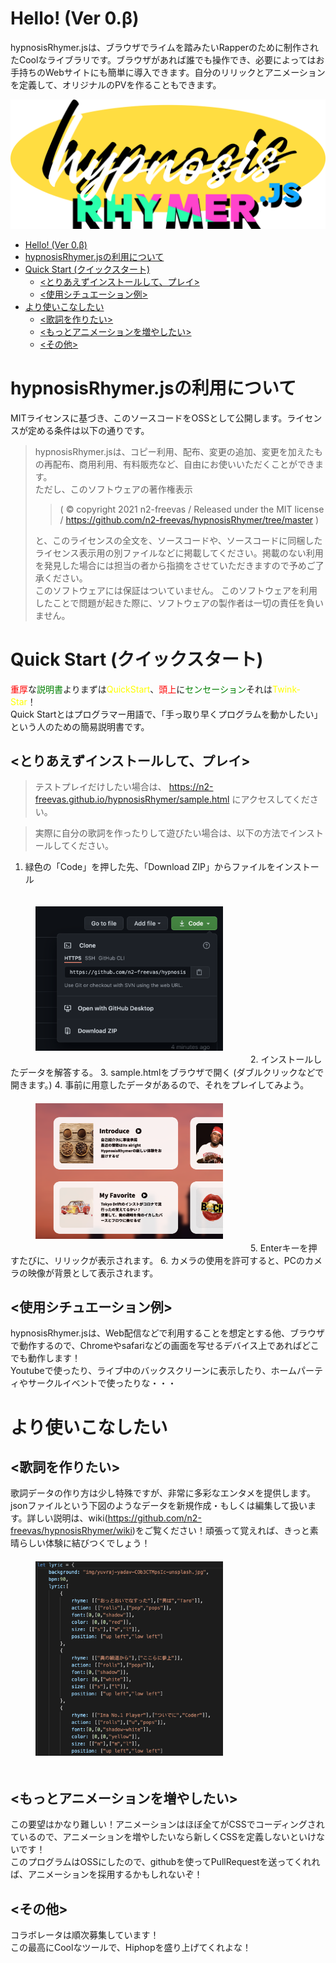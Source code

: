 # Hello! (Ver 0.β)
hypnosisRhymer.jsは、ブラウザでライムを踏みたいRapperのために制作されたCoolなライブラリです。ブラウザがあれば誰でも操作でき、必要によってはお手持ちのWebサイトにも簡単に導入できます。自分のリリックとアニメーションを定義して、オリジナルのPVを作ることもできます。<br>

<!-- @import "[TOC]" {cmd="toc" depthFrom=1 depthTo=6 orderedList=false} -->

![HypnosisRhymer.js-Logo](img/hypnosis_rhymer-logo.svg)

- [Hello! (Ver 0.β)](#hello-ver-0β)
- [hypnosisRhymer.jsの利用について](#hypnosisrhymerjsの利用について)
- [Quick Start (クイックスタート)](#quick-start-クイックスタート)
  - [<とりあえずインストールして、プレイ>](#とりあえずインストールしてプレイ)
  - [<使用シチュエーション例>](#使用シチュエーション例)
- [より使いこなしたい](#より使いこなしたい)
  - [<歌詞を作りたい>](#歌詞を作りたい)
  - [<もっとアニメーションを増やしたい>](#もっとアニメーションを増やしたい)
  - [<その他>](#その他)

# hypnosisRhymer.jsの利用について
MITライセンスに基づき、このソースコードをOSSとして公開します。ライセンスが定める条件は以下の通りです。
> hypnosisRhymer.jsは、コピー利用、配布、変更の追加、変更を加えたもの再配布、商用利用、有料販売など、自由にお使いいただくことができます。<br>
> ただし、このソフトウェアの著作権表示<br>
>> ( ©︎ copyright 2021 n2-freevas / Released under the MIT license / https://github.com/n2-freevas/hypnosisRhymer/tree/master )<br>
>
> と、このライセンスの全文を、ソースコードや、ソースコードに同梱したライセンス表示用の別ファイルなどに掲載してください。掲載のない利用を発見した場合には担当の者から指摘をさせていただきますので予めご了承ください。<br>
>このソフトウェアには保証はついていません。
このソフトウェアを利用したことで問題が起きた際に、ソフトウェアの製作者は一切の責任を負いません。

# Quick Start (クイックスタート)
<font color="Red">重厚</font>な<font color="green">説明書</font>よりまずは<font color="yellow">QuickStart</font>、<font color="Red">頭上</font>に<font color="green">センセーション</font>それは<font color="yellow">Twink-Star</font>！<br>
Quick Startとはプログラマー用語で、「手っ取り早くプログラムを動かしたい」という人のための簡易説明書です。

## <とりあえずインストールして、プレイ>
> テストプレイだけしたい場合は、 https://n2-freevas.github.io/hypnosisRhymer/sample.html にアクセスしてください。

> 実際に自分の歌詞を作ったりして遊びたい場合は、以下の方法でインストールしてください。

1. 緑色の「Code」を押した先、「Download ZIP」からファイルをインストール
<img width="300" alt="install-1" src="img/readme_img/1.png" style="margin:20px 40px">
2. インストールしたデータを解答する。
3. sample.htmlをブラウザで開く (ダブルクリックなどで開きます。)
4. 事前に用意したデータがあるので、それをプレイしてみよう。
<img width="300" alt="install-1" src="img/readme_img/2.png" style="margin:20px 40px">
5. Enterキーを押すたびに、リリックが表示されます。
6. カメラの使用を許可すると、PCのカメラの映像が背景として表示されます。<br>

## <使用シチュエーション例>
hypnosisRhymer.jsは、Web配信などで利用することを想定とする他、ブラウザで動作するので、Chromeやsafariなどの画面を写せるデバイス上であればどこでも動作します！<br>
Youtubeで使ったり、ライブ中のバックスクリーンに表示したり、ホームパーティやサークルイベントで使ったりな・・・<br>

# より使いこなしたい

## <歌詞を作りたい>
歌詞データの作り方は少し特殊ですが、非常に多彩なエンタメを提供します。<br>
jsonファイルという下図のようなデータを新規作成・もしくは編集して扱います。詳しい説明は、wiki(https://github.com/n2-freevas/hypnosisRhymer/wiki)をご覧ください！頑張って覚えれば、きっと素晴らしい体験に結びつくでしょう！<br>
<img width="300" alt="install-1" src="img/readme_img/3.png" style="margin:20px 40px">

## <もっとアニメーションを増やしたい>
この要望はかなり難しい！アニメーションはほぼ全てがCSSでコーディングされているので、アニメーションを増やしたいなら新しくCSSを定義しないといけないです！<br>
このプログラムはOSSにしたので、githubを使ってPullRequestを送ってくれれば、アニメーションを採用するかもしれないぞ！

<!-- @import "[TOC]" {cmd="toc" depthFrom=1 depthTo=6 orderedList=false} -->
## <その他>
コラボレータは順次募集しています！<br>
この最高にCoolなツールで、Hiphopを盛り上げてくれよな！
